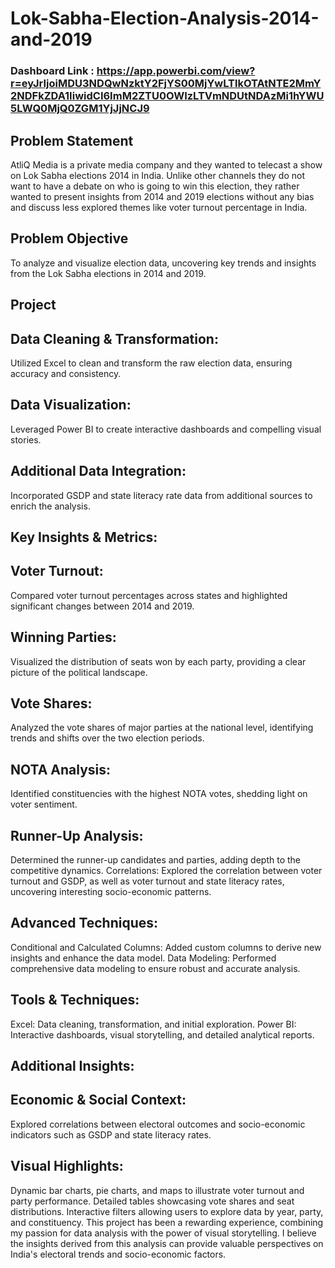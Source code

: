 # Lok-Sabha-Election-Analysis-2014-and-2019 

### Dashboard Link : https://app.powerbi.com/view?r=eyJrIjoiMDU3NDQwNzktY2FjYS00MjYwLTlkOTAtNTE2MmY2NDFkZDA1IiwidCI6ImM2ZTU0OWIzLTVmNDUtNDAzMi1hYWU5LWQ0MjQ0ZGM1YjJjNCJ9

## Problem Statement

AtliQ Media is a private media company and they wanted to telecast a show on Lok Sabha elections 2014 in India. Unlike other channels they do not want to have a debate on who is going to win this election, they rather wanted to present insights from 2014 and 2019 elections without any bias and discuss less explored themes like voter turnout percentage in India. 

        
## Problem Objective

To analyze and visualize election data, uncovering key trends and insights from the Lok Sabha elections in 2014 and 2019.

## Project 

## Data Cleaning & Transformation: 
Utilized Excel to clean and transform the raw election data, ensuring accuracy and consistency.
## Data Visualization: 
Leveraged Power BI to create interactive dashboards and compelling visual stories.
## Additional Data Integration: 
Incorporated GSDP and state literacy rate data from additional sources to enrich the analysis.
## Key Insights & Metrics:
## Voter Turnout: 
Compared voter turnout percentages across states and highlighted significant changes between 2014 and 2019.
## Winning Parties: 
Visualized the distribution of seats won by each party, providing a clear picture of the political landscape.
## Vote Shares: 
Analyzed the vote shares of major parties at the national level, identifying trends and shifts over the two election periods.
## NOTA Analysis: 
Identified constituencies with the highest NOTA votes, shedding light on voter sentiment.
## Runner-Up Analysis: 
Determined the runner-up candidates and parties, adding depth to the competitive dynamics.
Correlations: Explored the correlation between voter turnout and GSDP, as well as voter turnout and state literacy rates, uncovering interesting socio-economic patterns.
## Advanced Techniques:
Conditional and Calculated Columns: Added custom columns to derive new insights and enhance the data model.
Data Modeling: Performed comprehensive data modeling to ensure robust and accurate analysis.
## Tools & Techniques:
Excel: Data cleaning, transformation, and initial exploration.
Power BI: Interactive dashboards, visual storytelling, and detailed analytical reports.
## Additional Insights:
## Economic & Social Context: 
Explored correlations between electoral outcomes and socio-economic indicators such as GSDP and state literacy rates.
## Visual Highlights:
Dynamic bar charts, pie charts, and maps to illustrate voter turnout and party performance.
Detailed tables showcasing vote shares and seat distributions.
Interactive filters allowing users to explore data by year, party, and constituency.
This project has been a rewarding experience, combining my passion for data analysis with the power of visual storytelling. I believe the insights derived from this analysis can provide valuable perspectives on India's electoral trends and socio-economic factors.
